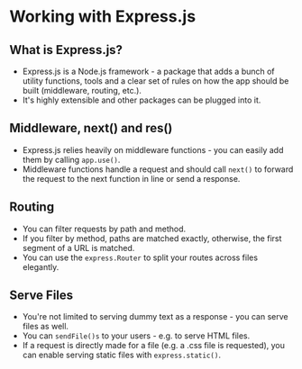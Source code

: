# Working with Express.js

## What is Express.js?

- Express.js is a Node.js framework - a package that adds a bunch of utility functions, tools and a clear set of rules on how the app should be built (middleware, routing, etc.).
- It's highly extensible and other packages can be plugged into it.

## Middleware, next() and res()

- Express.js relies heavily on middleware functions - you can easily add them by calling `app.use()`.
- Middleware functions handle a request and should call `next()` to forward the request to the next function in line or send a response.

## Routing

- You can filter requests by path and method.
- If you filter by method, paths are matched exactly, otherwise, the first segment of a URL is matched.
- You can use the `express.Router` to split your routes across files elegantly.

## Serve Files

- You're not limited to serving dummy text as a response - you can serve files as well.
- You can `sendFile()s` to your users - e.g. to serve HTML files.
- If a request is directly made for a file (e.g. a .css file is requested), you can enable serving static files with `express.static()`.
